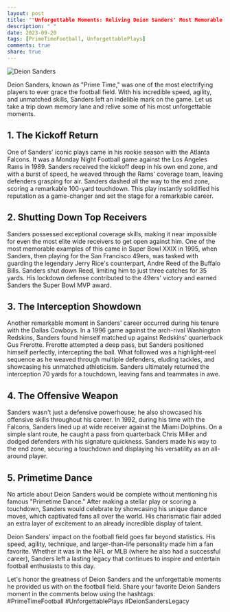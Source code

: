 ```yaml
---
layout: post
title: ""Unforgettable Moments: Reliving Deion Sanders' Most Memorable Plays on the Football Field""
description: " "
date: 2023-09-20
tags: [PrimeTimeFootball, UnforgettablePlays]
comments: true
share: true
---
```


![Deion Sanders](https://source.unsplash.com/1600x900/?football)

Deion Sanders, known as "Prime Time," was one of the most electrifying players to ever grace the football field. With his incredible speed, agility, and unmatched skills, Sanders left an indelible mark on the game. Let us take a trip down memory lane and relive some of his most unforgettable moments.

## **1. The Kickoff Return**

One of Sanders' iconic plays came in his rookie season with the Atlanta Falcons. It was a Monday Night Football game against the Los Angeles Rams in 1989. Sanders received the kickoff deep in his own end zone, and with a burst of speed, he weaved through the Rams' coverage team, leaving defenders grasping for air. Sanders dashed all the way to the end zone, scoring a remarkable 100-yard touchdown. This play instantly solidified his reputation as a game-changer and set the stage for a remarkable career.

## **2. Shutting Down Top Receivers**

Sanders possessed exceptional coverage skills, making it near impossible for even the most elite wide receivers to get open against him. One of the most memorable examples of this came in Super Bowl XXIX in 1995, when Sanders, then playing for the San Francisco 49ers, was tasked with guarding the legendary Jerry Rice's counterpart, Andre Reed of the Buffalo Bills. Sanders shut down Reed, limiting him to just three catches for 35 yards. His lockdown defense contributed to the 49ers' victory and earned Sanders the Super Bowl MVP award.

## **3. The Interception Showdown**

Another remarkable moment in Sanders' career occurred during his tenure with the Dallas Cowboys. In a 1996 game against the arch-rival Washington Redskins, Sanders found himself matched up against Redskins' quarterback Gus Frerotte. Frerotte attempted a deep pass, but Sanders positioned himself perfectly, intercepting the ball. What followed was a highlight-reel sequence as he weaved through multiple defenders, eluding tackles, and showcasing his unmatched athleticism. Sanders ultimately returned the interception 70 yards for a touchdown, leaving fans and teammates in awe.

## **4. The Offensive Weapon**

Sanders wasn't just a defensive powerhouse; he also showcased his offensive skills throughout his career. In 1992, during his time with the Falcons, Sanders lined up at wide receiver against the Miami Dolphins. On a simple slant route, he caught a pass from quarterback Chris Miller and dodged defenders with his signature quickness. Sanders made his way to the end zone, securing a touchdown and displaying his versatility as an all-around player.

## **5. Primetime Dance**

No article about Deion Sanders would be complete without mentioning his famous "Primetime Dance." After making a stellar play or scoring a touchdown, Sanders would celebrate by showcasing his unique dance moves, which captivated fans all over the world. His charismatic flair added an extra layer of excitement to an already incredible display of talent.

Deion Sanders' impact on the football field goes far beyond statistics. His speed, agility, technique, and larger-than-life personality made him a fan favorite. Whether it was in the NFL or MLB (where he also had a successful career), Sanders left a lasting legacy that continues to inspire and entertain football enthusiasts to this day.

Let's honor the greatness of Deion Sanders and the unforgettable moments he provided us with on the football field. Share your favorite Deion Sanders moment in the comments below using the hashtags:  
#PrimeTimeFootball #UnforgettablePlays #DeionSandersLegacy